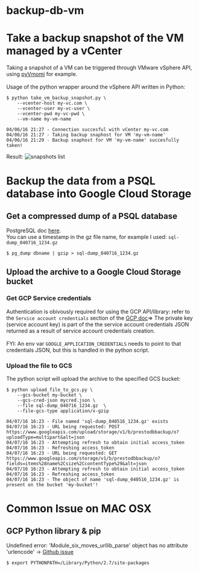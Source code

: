 # backup-db-vm

# Take a backup snapshot of the VM managed by a vCenter
Taking a snapshot of a VM can be triggered through VMware vSphere API, using [pyVmomi](https://github.com/vmware/pyvmomi) for example.
<br>
<br>
Usage of the python wrapper around the vSphere API written in Python:
````
$ python take_vm_backup_snapshot.py \
    --vcenter-host my-vc.com \
    --vcenter-user my-vc-user \
    --vcenter-pwd my-vc-pwd \
    --vm-name my-vm-name
    
04/06/16 21:27 - Connection succesful with vCenter my-vc.com
04/06/16 21:27 - Taking backup snaphost for VM 'my-vm-name'
04/06/16 21:29 - Backup snaphost for VM 'my-vm-name' succesfully taken!
````
Result:
![snapshots list](https://github.com/craimbert/backup-db-vm/blob/master/list_backup_snapshots_vcenter.png)
# Backup the data from a PSQL database into Google Cloud Storage
## Get a compressed dump of a PSQL database
PostgreSQL doc [here](http://www.postgresql.org/docs/9.1/static/backup-dump.html).<br>
You can use a timestamp in the gz file name, for example I used: `sql-dump_040716_1234.gz`
````
$ pg_dump dbname | gzip > sql-dump_040716_1234.gz
````
## Upload the archive to a Google Cloud Storage bucket

### Get GCP Service credentials
Authentication is obivously required for using the GCP API/library: refer to the `Service account credentials` section of the [GCP doc](https://cloud.google.com/storage/docs/authentication?hl=en#service_accounts)=> The private key (service account key) is part of the the service account credentials JSON returned as a result of service account credentials creation.
<br>
<br>
FYI: An env var `GOOGLE_APPLICATION_CREDENTIALS` needs to point to that credentials JSON, but this is handled in the python script.

### Upload the file to GCS
The python script will upload the archive to the specified GCS bucket:
````
$ python upload_file_to_gcs.py \
    --gcs-bucket my-bucket \
    --gcs-cred-json mycred.json \
    --file sql-dump_040716_1234.gz  \
    --file-gcs-type application/x-gzip
    
04/07/16 16:23 - File named 'sql-dump_040516_1234.gz' exists
04/07/16 16:23 - URL being requested: POST https://www.googleapis.com/upload/storage/v1/b/prestodbbackup/o?uploadType=multipart&alt=json
04/07/16 16:23 - Attempting refresh to obtain initial access_token
04/07/16 16:23 - Refreshing access_token
04/07/16 16:23 - URL being requested: GET https://www.googleapis.com/storage/v1/b/prestodbbackup/o?fields=items%28name%2Csize%2CcontentType%29&alt=json
04/07/16 16:23 - Attempting refresh to obtain initial access_token
04/07/16 16:23 - Refreshing access_token
04/07/16 16:23 - The object of name 'sql-dump_040516_1234.gz' is present on the bucket 'my-bucket'!
````
# Common Issue on MAC OSX
## GCP Python library & pip
Undefined error: 'Module_six_moves_urllib_parse' object has no attribute 'urlencode' -> [Github issue](https://github.com/google/google-api-python-client/issues/100)
````
$ export PYTHONPATH=/Library/Python/2.7/site-packages
````
